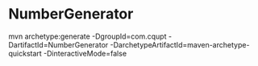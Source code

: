 # NumberGenerator
mvn archetype:generate -DgroupId=com.cqupt -DartifactId=NumberGenerator -DarchetypeArtifactId=maven-archetype-quickstart -DinteractiveMode=false
